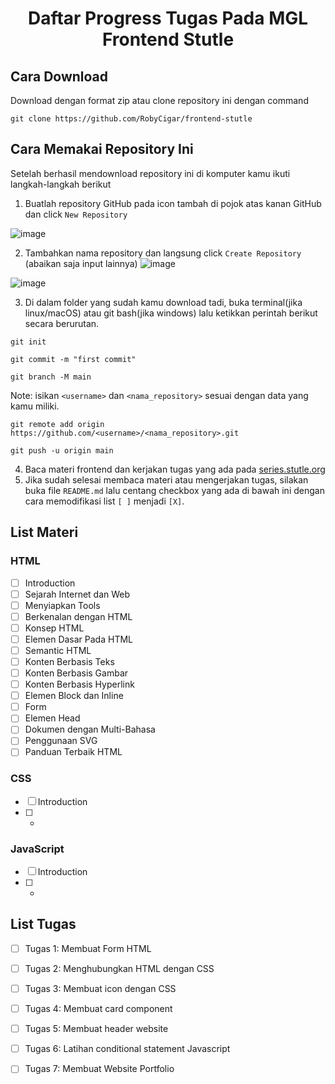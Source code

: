 <h1 style="text-align: center">Daftar Progress Tugas Pada MGL Frontend Stutle</h1>

## Cara Download
Download dengan format zip atau clone repository ini dengan command
```
git clone https://github.com/RobyCigar/frontend-stutle
```
## Cara Memakai Repository Ini
Setelah berhasil mendownload repository ini di komputer kamu ikuti langkah-langkah berikut

1. Buatlah repository GitHub pada icon tambah di pojok atas kanan GitHub
dan click `New Repository`

![image](https://user-images.githubusercontent.com/69680330/135961556-cd091d70-806f-47b2-8341-45c2b98b8c1b.png)


2. Tambahkan nama repository dan langsung click `Create Repository` (abaikan saja input lainnya)
![image](https://user-images.githubusercontent.com/69680330/135961050-37b6e0c6-fd28-488d-9400-e9b5a017aff8.png)

![image](https://user-images.githubusercontent.com/69680330/135961078-b51df1bb-3862-4736-97eb-fb5291d34212.png)


3. Di dalam folder yang sudah kamu download tadi, buka terminal(jika linux/macOS) atau git bash(jika windows) lalu ketikkan perintah berikut secara berurutan.
```
git init
```
```
git commit -m "first commit"
```
```
git branch -M main
```
Note: isikan `<username>` dan `<nama_repository>` sesuai dengan data yang kamu miliki.
```
git remote add origin https://github.com/<username>/<nama_repository>.git
```
```
git push -u origin main
```

4. Baca materi frontend dan kerjakan tugas yang ada pada [series.stutle.org](series.stutle.org) 
5. Jika sudah selesai membaca materi atau mengerjakan tugas, silakan buka file `README.md` lalu centang checkbox yang ada di bawah ini dengan cara memodifikasi list `[ ]` menjadi `[X]`.

## List Materi
### HTML
- [ ] Introduction
- [ ] Sejarah Internet dan Web
- [ ] Menyiapkan Tools
- [ ] Berkenalan dengan HTML
- [ ] Konsep HTML
- [ ] Elemen Dasar Pada HTML
- [ ] Semantic HTML
- [ ] Konten Berbasis Teks
- [ ] Konten Berbasis Gambar
- [ ] Konten Berbasis Hyperlink
- [ ] Elemen Block dan Inline
- [ ] Form
- [ ] Elemen Head
- [ ] Dokumen dengan Multi-Bahasa
- [ ] Penggunaan SVG
- [ ] Panduan Terbaik HTML
### CSS
- [ ] Introduction
- [ ] -

### JavaScript
- [ ] Introduction
- [ ] -


## List Tugas
- [ ] Tugas 1: Membuat Form HTML

- [ ] Tugas 2: Menghubungkan HTML dengan CSS

- [ ] Tugas 3: Membuat icon dengan CSS

- [ ] Tugas 4: Membuat card component

- [ ] Tugas 5: Membuat header website

- [ ] Tugas 6: Latihan conditional statement Javascript

- [ ] Tugas 7: Membuat Website Portfolio
